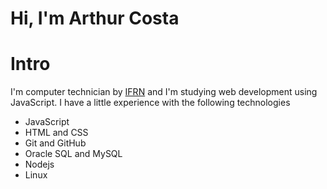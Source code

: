 # Hi, I'm Arthur Costa

# Intro

I'm computer technician by [IFRN](https://portal.ifrn.edu.br) and I'm studying web development using JavaScript. I have a little experience with the following technologies

- JavaScript
- HTML and CSS
- Git and GitHub
- Oracle SQL and MySQL
- Nodejs
- Linux
